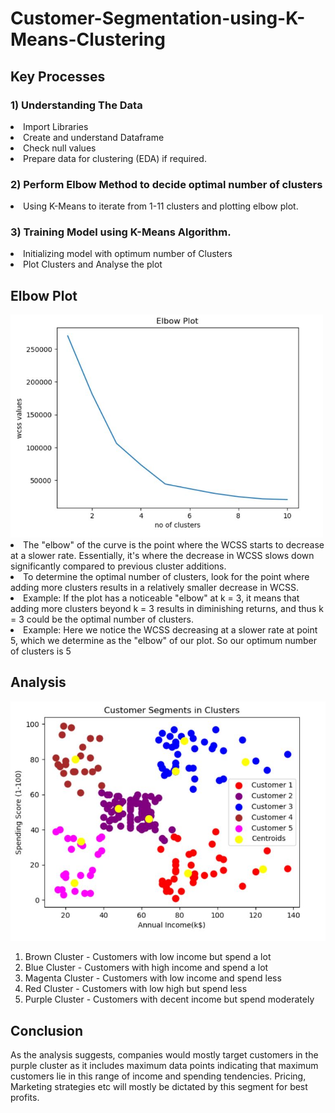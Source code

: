 # Customer-Segmentation-using-K-Means-Clustering
<h2>Key Processes</h2>

<h3> 1) Understanding The Data </h3>
        <li>Import Libraries</li> 
        <li>Create and understand Dataframe</li>
        <li>Check null values</li>
        <li>Prepare data for clustering (EDA) if required.</li>
     
<h3> 2) Perform Elbow Method to decide optimal number of clusters </h3>
       <li>Using K-Means to iterate from 1-11 clusters and plotting elbow plot.</li>
     
<h3> 3) Training Model using K-Means Algorithm.</h3>
        <li>Initializing model with optimum number of Clusters</li>
        <li>Plot Clusters and Analyse the plot</li>

<h2>Elbow Plot</h2>
<img src="images/elbow_plot.JPG" width="500">
<li>The "elbow" of the curve is the point where the WCSS starts to decrease at a slower rate. Essentially, it's where the decrease in WCSS slows down significantly compared to previous cluster additions.</li>
<li>To determine the optimal number of clusters, look for the point where adding more clusters results in a relatively smaller decrease in WCSS.</li>
<li>Example: If the plot has a noticeable "elbow" at k = 3, it means that adding more clusters beyond k = 3 results in diminishing returns, and thus k = 3 could be the optimal number of clusters.</li>
<li>Example: Here we notice the WCSS decreasing at a slower rate at point 5, which we determine as the "elbow" of our plot. So our optimum number of clusters is 5</li>

<h2>Analysis</h2>

<img src="images/customer_segments.JPG" width="800">

1) Brown Cluster - Customers with low income but spend a lot
2) Blue Cluster  - Customers with high income and spend a lot
3) Magenta Cluster - Customers with low income and spend less
4) Red Cluster - Customers with low high but spend less
5) Purple Cluster - Customers with decent income but spend moderately

<h2>Conclusion</h2>
As the analysis suggests, companies would mostly target customers in the purple cluster as it includes maximum data points indicating that maximum customers lie in this range of income and spending tendencies. Pricing, Marketing strategies etc will mostly be dictated by this segment for best profits.
